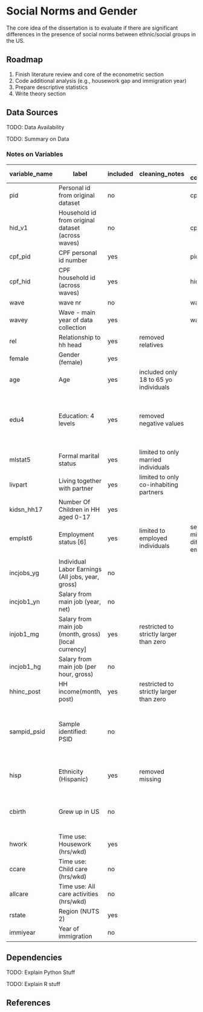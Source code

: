 # Social Norms and Gender

The core idea of the dissertation is to evaluate if there are significant differences in the presence of social norms between ethnic/social groups in the US.

## Roadmap

1. Finish literature review and core of the econometric section
2. Code additional analysis (e.g., housework gap and immigration year)
3. Prepare descriptive statistics
4. Write theory section

## Data Sources

TODO: Data Availability

TODO: Summary on Data

### Notes on Variables

| variable_name | label                                                | included | cleaning_notes                            | 1-2-1 correspondence                                        | data_notes                                                               | TODO                                      |
|---------------|------------------------------------------------------|----------|-------------------------------------------|-------------------------------------------------------------|--------------------------------------------------------------------------|-------------------------------------------|
| pid           | Personal id from original dataset                    | no       |                                           | cpf_pid                                                     |                                                                          |                                           |
| hid_v1        | Household id from original dataset (across waves)    | no       |                                           | cpf_hid                                                     |                                                                          |                                           |
| cpf_pid       | CPF personal id number                               | yes      |                                           | pid                                                         |                                                                          |                                           |
| cpf_hid       | CPF household id (across waves)                      | yes      |                                           | hid_v1                                                      |                                                                          |                                           |
| wave          | wave nr                                              | no       |                                           | wavey                                                       |                                                                          |                                           |
| wavey         | Wave - main year of data collection                  | yes      |                                           | wave                                                        |                                                                          |                                           |
| rel           | Relationship to hh head                              | yes      | removed relatives                         |                                                             |                                                                          |                                           |
| female        | Gender (female)                                      | yes      |                                           |                                                             |                                                                          |                                           |
| age           | Age                                                  | yes      | included only 18 to 65 yo   individuals   |                                                             |                                                                          |                                           |
| edu4          | Education: 4 levels                                  | yes      | removed negative values                   |                                                             | there is also a eduy variable that   could help me get a larger sample   |                                           |
| mlstat5       | Formal marital status                                | yes      | limited to only married individuals       |                                                             |                                                                          |                                           |
| livpart       | Living together with partner                         | yes      | limited to only co-inhabiting   partners  |                                                             |                                                                          |                                           |
| kidsn_hh17    | Number Of Children in HH aged 0-17                   | yes      |                                           |                                                             |                                                                          |                                           |
| emplst6       | Employment status [6]                                | yes      | limited to employed individuals           | seems to handle missing values   differently than emplstat5 |                                                                          |                                           |
|               |                                                      |          |                                           |                                                             |                                                                          |                                           |
| incjobs_yg    | Individual Labor Earnings (All jobs, year, gross)    | no       |                                           |                                                             |                                                                          |                                           |
| incjob1_yn    | Salary from main job (year, net)                     | no       |                                           |                                                             |                                                                          |                                           |
| injob1_mg     | Salary from main job (month, gross) [local currency] | yes      | restricted to strictly larger than   zero |                                                             |                                                                          | reconsider cleaning to match BKP          |
| incjob1_hg    | Salary from main job (per hour, gross)               | no       |                                           |                                                             |                                                                          | consider if useful                        |
| hhinc_post    | HH income(month, post)                               | yes      | restricted to strictly larger than   zero |                                                             |                                                                          |                                           |
| sampid_psid   | Sample identified: PSID                              | no       |                                           |                                                             | might be worth considering if I want   to look at the immigration sample |                                           |
| hisp          | Ethnicity (Hispanic)                                 | yes      | removed missing                           |                                                             | hispanics are a smaller sample                                           |                                           |
| cbirth        | Grew up in US                                        | no       |                                           |                                                             |                                                                          | could be interesting for immigrant sample |
| hwork         | Time use: Housework (hrs/wkd)                        | yes      |                                           |                                                             |                                                                          |                                           |
| ccare         | Time use: Child care (hrs/wkd)                       | no       |                                           |                                                             | mostly missing                                                           |                                           |
| allcare       | Time use: All care activities (hrs/wkd)              | no       |                                           |                                                             |                                                                          |                                           |
| rstate        | Region (NUTS 2)                                      | yes      |                                           |                                                             |                                                                          |                                           |
| immiyear      | Year of immigration                                  | no       |                                           |                                                             | small sample                                                             |                                           |

## Dependencies

TODO: Explain Python Stuff

TODO: Explain R stuff

## References